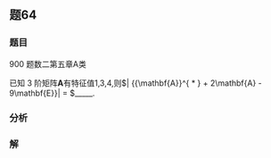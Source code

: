 ## 题64
### 题目
900 题数二第五章A类

已知 3 阶矩阵$\mathbf{A}$有特征值1,3,4,则$| {{\mathbf{A}}^{ * } + 2\mathbf{A} - 9\mathbf{E}}|  = $_____.
### 分析

### 解